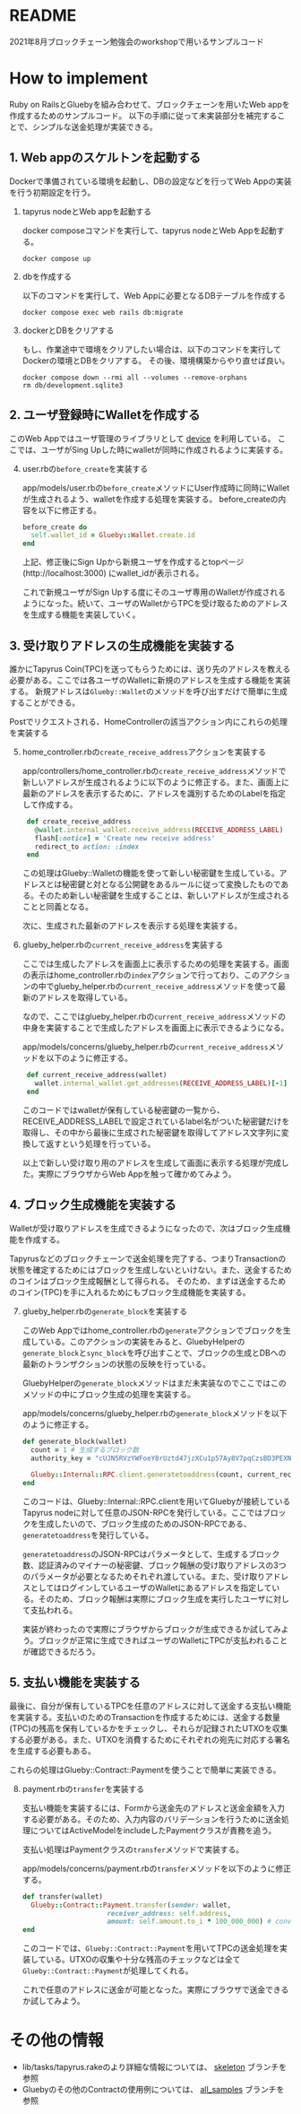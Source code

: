 # README
2021年8月ブロックチェーン勉強会のworkshopで用いるサンプルコード

# How to implement
Ruby on RailsとGluebyを組み合わせて、ブロックチェーンを用いたWeb appを作成するためのサンプルコード。
以下の手順に従って未実装部分を補完することで、シンプルな送金処理が実装できる。

## 1. Web appのスケルトンを起動する
Dockerで準備されている環境を起動し、DBの設定などを行ってWeb Appの実装を行う初期設定を行う。

1. tapyrus nodeとWeb appを起動する

    docker composeコマンドを実行して、tapyrus nodeとWeb Appを起動する。
    ```shell
    docker compose up
    ```
   
2. dbを作成する

    以下のコマンドを実行して、Web Appに必要となるDBテーブルを作成する

    ```shell
    docker compose exec web rails db:migrate
    ```

3. dockerとDBをクリアする

   もし、作業途中で環境をクリアしたい場合は、以下のコマンドを実行してDockerの環境とDBをクリアする。
   その後、環境構築からやり直せば良い。

   ```shell
   docker compose down --rmi all --volumes --remove-orphans
   rm db/development.sqlite3
   ```
   
## 2. ユーザ登録時にWalletを作成する
このWeb Appではユーザ管理のライブラリとして [device](https://github.com/heartcombo/devise) を利用している。
ここでは、ユーザがSing Upした時にwalletが同時に作成されるように実装する。

4. user.rbの`before_create`を実装する

   app/models/user.rbの`before_create`メソッドにUser作成時に同時にWalletが生成されるよう、walletを作成する処理を実装する。
   before_createの内容を以下に修正する。

   ```ruby
   before_create do
     self.wallet_id = Glueby::Wallet.create.id
   end
   ```

   上記、修正後にSign Upから新規ユーザを作成するとtopページ(http://localhost:3000) にwallet_idが表示される。

   これで新規ユーザがSign Upする度にそのユーザ専用のWalletが作成されるようになった。続いて、ユーザのWalletからTPCを受け取るためのアドレスを生成する機能を実装していく。

## 3. 受け取りアドレスの生成機能を実装する

誰かにTapyrus Coin(TPC)を送ってもらうためには、送り先のアドレスを教える必要がある。ここでは各ユーザのWalletに新規のアドレスを生成する機能を実装する。
新規アドレスは`Glueby::Wallet`のメソッドを呼び出すだけで簡単に生成することができる。

Postでリクエストされる、HomeControllerの該当アクション内にこれらの処理を実装する

5. home_controller.rbの`create_receive_address`アクションを実装する

   app/controllers/home_controller.rbの`create_receive_address`メソッドで新しいアドレスが生成されるように以下のように修正する。また、画面上に最新のアドレスを表示するために、アドレスを識別するためのLabelを指定して作成する。

   ```ruby
    def create_receive_address
      @wallet.internal_wallet.receive_address(RECEIVE_ADDRESS_LABEL)
      flash[:notice] = 'Create new receive address'
      redirect_to action: :index
    end
   ```

   この処理はGlueby::Walletの機能を使って新しい秘密鍵を生成している。アドレスとは秘密鍵と対となる公開鍵をあるルールに従って変換したものである。そのため新しい秘密鍵を生成することは、新しいアドレスが生成されることと同義となる。
   
   次に、生成された最新のアドレスを表示する処理を実装する。


6. glueby_helper.rbの`current_receive_address`を実装する

   ここでは生成したアドレスを画面上に表示するための処理を実装する。画面の表示はhome_controller.rbの`index`アクションで行っており、このアクションの中でglueby_helper.rbの`current_receive_address`メソッドを使って最新のアドレスを取得している。

   なので、ここではglueby_helper.rbの`current_receive_address`メソッドの中身を実装することで生成したアドレスを画面上に表示できるようになる。

   app/models/concerns/glueby_helper.rbの`current_receive_address`メソッドを以下のように修正する。

   ```ruby
    def current_receive_address(wallet)
      wallet.internal_wallet.get_addresses(RECEIVE_ADDRESS_LABEL)[-1]
    end
   ```

   このコードではwalletが保有している秘密鍵の一覧から、RECEIVE_ADDRESS_LABELで設定されているlabel名がついた秘密鍵だけを取得し、その中から最後に生成された秘密鍵を取得してアドレス文字列に変換して返すという処理を行っている。

   以上で新しい受け取り用のアドレスを生成して画面に表示する処理が完成した。実際にブラウザからWeb Appを触って確かめてみよう。

## 4. ブロック生成機能を実装する

Walletが受け取りアドレスを生成できるようになったので、次はブロック生成機能を作成する。

Tapyrusなどのブロックチェーンで送金処理を完了する、つまりTransactionの状態を確定するためにはブロックを生成しないといけない。また、送金するためのコインはブロック生成報酬として得られる。
そのため、まずは送金するためのコイン(TPC)を手に入れるためにもブロック生成機能を実装する。

7. glueby_helper.rbの`generate_block`を実装する

   このWeb Appではhome_controller.rbの`generate`アクションでブロックを生成している。このアクションの実装をみると、GluebyHelperの`generate_block`と`sync_block`を呼び出すことで、ブロックの生成とDBへの最新のトランザクションの状態の反映を行っている。

   GluebyHelperの`generate_block`メソッドはまだ未実装なのでここではこのメソッドの中にブロック生成の処理を実装する。

   app/models/concerns/glueby_helper.rbの`generate_block`メソッドを以下のように修正する。

   ```ruby
   def generate_block(wallet)
     count = 1 # 生成するブロック数
     authority_key = "cUJN5RVzYWFoeY8rUztd47jzXCu1p57Ay8V7pqCzsBD3PEXN7Dd4" # minerの秘密鍵
     
     Glueby::Internal::RPC.client.generatetoaddress(count, current_receive_address(wallet), authority_key) # blockを生成(dev modeのみ有効なコマンド)
   end
   ```

   このコードは、Glueby::Internal::RPC.clientを用いてGluebyが接続しているTapyrus nodeに対して任意のJSON-RPCを発行している。ここではブロックを生成したいので、ブロック生成のためのJSON-RPCである、`generatetoaddress`を発行している。

   `generatetoaddress`のJSON-RPCはパラメータとして、生成するブロック数、認証済みのマイナーの秘密鍵、ブロック報酬の受け取りアドレスの3つのパラメータが必要となるためそれぞれ渡している。また、受け取りアドレスとしてはログインしているユーザのWalletにあるアドレスを指定している。そのため、ブロック報酬は実際にブロック生成を実行したユーザに対して支払われる。

   実装が終わったので実際にブラウザからブロックが生成できるか試してみよう。ブロックが正常に生成できればユーザのWalletにTPCが支払われることが確認できるだろう。

## 5. 支払い機能を実装する

最後に、自分が保有しているTPCを任意のアドレスに対して送金する支払い機能を実装する。支払いのためのTransactionを作成するためには、送金する数量(TPC)の残高を保有しているかをチェックし、それらが記録されたUTXOを収集する必要がある。また、UTXOを消費するためにそれぞれの宛先に対応する署名を生成する必要もある。

これらの処理はGlueby::Contract::Paymentを使うことで簡単に実装できる。

8. payment.rbの`transfer`を実装する

    支払い機能を実装するには、Formから送金先のアドレスと送金金額を入力する必要がある。そのため、入力内容のバリデーションを行うために送金処理についてはActiveModelをincludeしたPaymentクラスが責務を追う。

    支払い処理はPaymentクラスの`transfer`メソッドで実装する。

    app/models/concerns/payment.rbの`transfer`メソッドを以下のように修正する。

    ```ruby
    def transfer(wallet)
      Glueby::Contract::Payment.transfer(sender: wallet,
                         receiver_address: self.address,
                         amount: self.amount.to_i * 100_000_000) # convert unit TPC to tapyrus
    end
    ```

    このコードでは、`Glueby::Contract::Payment`を用いてTPCの送金処理を実装している。UTXOの収集や十分な残高のチェックなどは全て`Glueby::Contract::Payment`が処理してくれる。

    これで任意のアドレスに送金が可能となった。実際にブラウザで送金できるか試してみよう。

# その他の情報
* lib/tasks/tapyrus.rakeのより詳細な情報については、 [skeleton](https://github.com/chaintope/workshop202107/tree/skeleton) ブランチを参照
* Gluebyのその他のContractの使用例については、 [all_samples](https://github.com/chaintope/workshop202107/tree/all_samples) ブランチを参照
